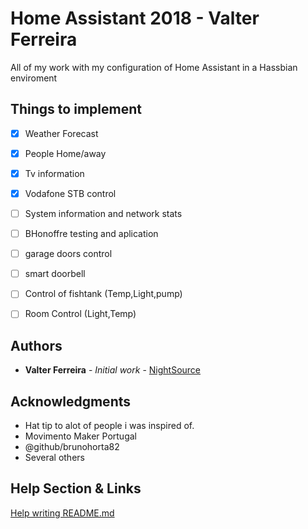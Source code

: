 # Home Assistant 2018 - Valter Ferreira

All of my work with my configuration of Home Assistant in a Hassbian enviroment

## Things to implement
- [x] Weather Forecast
- [x] People Home/away
- [x] Tv information
- [x] Vodafone STB control
- [ ] System information and network stats
- [ ] BHonoffre testing and aplication
- [ ] garage doors control
- [ ] smart doorbell
- [ ] Control of fishtank (Temp,Light,pump)
- [ ] Room Control (Light,Temp)


## Authors

* **Valter Ferreira** - *Initial work* - [NightSource](https://github.com/nightsource)

## Acknowledgments

* Hat tip to alot of people i was inspired of.
* Movimento Maker Portugal
* @github/brunohorta82
* Several others

## Help Section & Links
[Help writing README.md](https://help.github.com/articles/basic-writing-and-formatting-syntax/)
